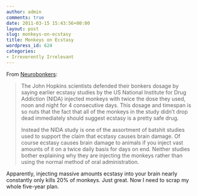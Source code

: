 ```yaml
---
author: admin
comments: true
date: 2011-03-15 15:43:56+00:00
layout: post
slug: monkeys-on-ecstasy
title: Monkeys on Ecstasy
wordpress_id: 624
categories:
- Irreverently Irrelevant
---
```


From [Neurobonkers](http://neurobonkers.com/?p=2056):

> The John Hopkins scientists defended their bonkers dosage by saying earlier ecstasy studies by the US National Institute for Drug Addiction (NIDA) injected monkeys with twice the dose they used, noon and night for 4 consecutive days. This dosage and timespan is so nuts that the fact that all of the monkeys in the study didn’t drop dead immediately should suggest ecstasy is a pretty safe drug.
>
> Instead the NIDA study is one of the assortment of batshit studies used to support the claim that ecstasy causes brain damage. Of course ecstasy causes brain damage to animals if you inject vast amounts of it on a twice daily basis for days on end. Neither studies bother explaining why they are injecting the monkeys rather than using the normal method of oral administration.

Apparently, injecting massive amounts ecstasy into your brain nearly constantly only kills 20% of monkeys. Just great. Now I need to scrap my whole five-year plan.
